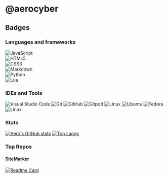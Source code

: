# @aerocyber

## Badges

### Languages and frameworks

![JavaScript](https://img.shields.io/badge/javascript-%23323330.svg?style=for-the-badge&logo=javascript&logoColor=%23F7DF1E)  
![HTML5](https://img.shields.io/badge/html5-%23E34F26.svg?style=for-the-badge&logo=html5&logoColor=white)  
![CSS3](https://img.shields.io/badge/css3-%231572B6.svg?style=for-the-badge&logo=css3&logoColor=white)  
![Markdown](https://img.shields.io/badge/markdown-%23000000.svg?style=for-the-badge&logo=markdown&logoColor=white)  
![Python](https://img.shields.io/badge/python-3670A0?style=for-the-badge&logo=python&logoColor=ffdd54)  
![Lua](https://img.shields.io/badge/lua-%231572B6.svg?style=for-the-badge&logo=lua&logoColor=white)

### IDEs and Tools

![Visual Studio Code](https://img.shields.io/badge/Visual%20Studio%20Code-0078d7.svg?style=for-the-badge&logo=visual-studio-code&logoColor=white)
![Git](https://img.shields.io/badge/git-%23F05033.svg?style=for-the-badge&logo=git&logoColor=white)
![GitHub](https://img.shields.io/badge/github-%23121011.svg?style=for-the-badge&logo=github&logoColor=white)
![Gitpod](https://img.shields.io/badge/gitpod-f06611.svg?style=for-the-badge&logo=gitpod&logoColor=white)
![Linux](https://img.shields.io/badge/Linux-FCC624?style=for-the-badge&logo=linux&logoColor=black)
![Ubuntu](https://img.shields.io/badge/Ubuntu-E95420?style=for-the-badge&logo=ubuntu&logoColor=white)
![Fedora](https://img.shields.io/badge/Fedora-294172?style=for-the-badge&logo=fedora&logoColor=white)
![Linux](https://img.shields.io/badge/Linux-FCC624?style=for-the-badge&logo=linux&logoColor=black)

### Stats

[![Aero's GitHub stats](https://github-readme-stats.vercel.app/api?username=aerocyber&count_private=true&show_icons=true)](https://github.com/aerocyber)
[![Top Langs](https://github-readme-stats.vercel.app/api/top-langs/?username=aerocyber&size_weight=0.5&count_weight=0.5&layout=compact)](https://github.com/aerocyber/)

### Top Repos

#### [SiteMarker](https://github.com/aerocyber/sitemarker)

[![Readme Card](https://github-readme-stats.vercel.app/api/pin/?username=aerocyber&repo=sitemarker&show_owner=true)](https://github.com/aerocyber/sitemarker)
